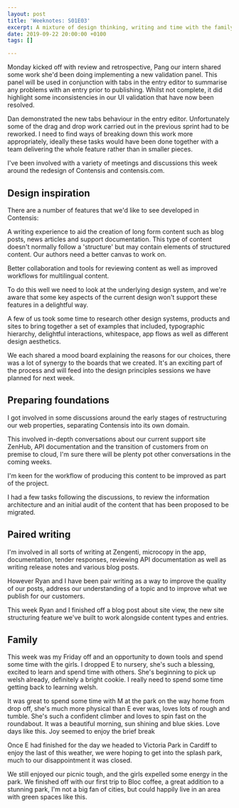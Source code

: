 ```yaml
---
layout: post
title: 'Weeknotes: S01E03'
excerpt: A mixture of design thinking, writing and time with the family.
date: 2019-09-22 20:00:00 +0100
tags: []

---
```

Monday kicked off with review and retrospective, Pang our intern shared some work she'd been doing implementing a new validation panel. This panel will be used in conjunction with tabs in the entry editor to summarise any problems with an entry prior to publishing. Whilst not complete, it did highlight some inconsistencies in our UI validation that have now been resolved.

Dan demonstrated the new tabs behaviour in the entry editor. Unfortunately some of the drag and drop work carried out in the previous sprint had to be reworked. I need to find ways of breaking down this work more appropriately, ideally these tasks would have been done together with a team delivering the whole feature rather than in smaller pieces.

I've been involved with a variety of meetings and discussions this week around the redesign of Contensis and contensis.com. 

## Design inspiration
There are a number of features that we'd like to see developed in Contensis:

A writing experience to aid the creation of long form content such as blog posts, news articles and support documentation. This type of content doesn't normally follow a 'structure' but may contain elements of structured content. Our authors need a better canvas to work on.

Better collaboration and tools for reviewing content as well as improved workflows for multilingual content. 

To do this well we need to look at the underlying design system, and we're aware that some key aspects of the current design won't support these features in a delightful way.

A few of us took some time to research other design systems, products and sites to bring together a set of examples that included, typographic hierarchy, delightful interactions, whitespace, app flows as well as different design aesthetics. 

We each shared a mood board explaining the reasons for our choices, there was a lot of synergy to the boards that we created. It's an exciting part of the process and will feed into the design principles sessions we have planned for next week.

## Preparing foundations
I got involved in some discussions around the early stages of restructuring our web properties, separating Contensis into its own domain.

This involved in-depth conversations about our current support site ZenHub, API documentation and the transition of customers from on premise to cloud, I'm sure there will be plenty pot other conversations in the coming weeks.

I'm keen for the workflow of producing this content to be improved as part of the project.

I had a few tasks following the discussions, to review the information architecture and an initial audit of the content that has been proposed to be migrated.

## Paired writing
I'm involved in all sorts of writing at Zengenti, microcopy in the app, documentation, tender responses, reviewing API documentation as well as writing release notes and various blog posts.

However Ryan and I have been pair writing as a way to improve the quality of our posts, address our understanding of a topic and to improve what we publish for our customers.

This week Ryan and I finished off a blog post about site view, the new site structuring feature we've built to work alongside content types and entries.

## Family
This week was my Friday off and an opportunity to down tools and spend some time with the girls. I dropped E to nursery, she's such a blessing, excited to learn and spend time with others. She's beginning to pick up welsh already, definitely a bright cookie. I really need to spend some time getting back to learning welsh.

It was great to spend some time with M at the park on the way home from drop off, she's much more physical than E ever was, loves lots of rough and tumble. She's such a confident climber and loves to spin fast on the roundabout. It was a beautiful morning, sun shining and blue skies. Love days like this. Joy seemed to enjoy the brief break

Once E had finished for the day we headed to Victoria Park in Cardiff to enjoy the last of this weather, we were hoping to get into the splash park, much to our disappointment it was closed.

We still enjoyed our picnic tough, and the girls expelled some energy in the park. We finished off with our first trip to Bloc coffee, a great addition to a stunning park, I'm not a big fan of cities, but could happily live in an area with green spaces like this.




